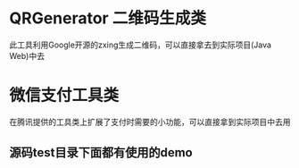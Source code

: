 # QRGenerator 二维码生成类
此工具利用Google开源的zxing生成二维码，可以直接拿去到实际项目(Java Web)中去
# 微信支付工具类
在腾讯提供的工具类上扩展了支付时需要的小功能，可以直接拿到实际项目中去用

## 源码test目录下面都有使用的demo

